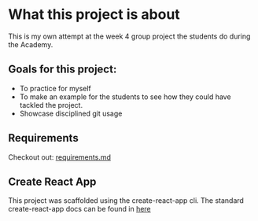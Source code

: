 # What this project is about

This is my own attempt at the week 4 group project the students do during the Academy. 

## Goals for this project:

- To practice for myself
- To make an example for the students to see how they could have tackled the project.
- Showcase disciplined git usage

## Requirements

Checkout out: [requirements.md](./requirements.md)

## Create React App

This project was scaffolded using the create-react-app cli. The standard create-react-app docs can be found in [here](./create-react-app-docs.md)




